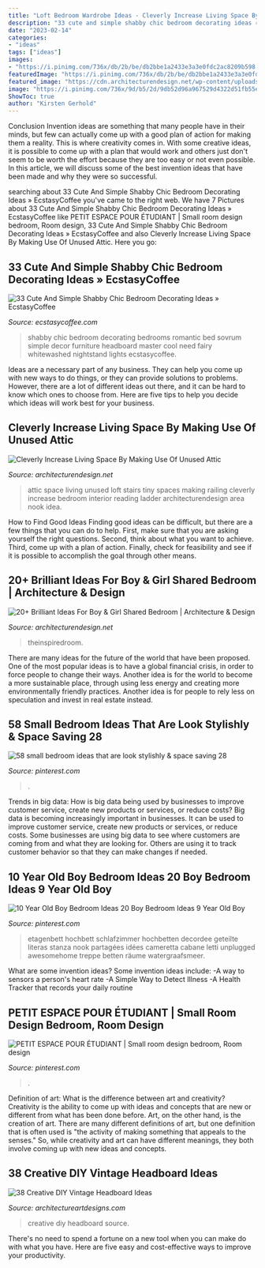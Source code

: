 ```yaml
---
title: "Loft Bedroom Wardrobe Ideas - Cleverly Increase Living Space By Making Use Of Unused Attic"
description: "33 cute and simple shabby chic bedroom decorating ideas » ecstasycoffee"
date: "2023-02-14"
categories:
- "ideas"
tags: ["ideas"]
images:
- "https://i.pinimg.com/736x/db/2b/be/db2bbe1a2433e3a3e0fdc2ac8209b598.jpg"
featuredImage: "https://i.pinimg.com/736x/db/2b/be/db2bbe1a2433e3a3e0fdc2ac8209b598.jpg"
featured_image: "https://cdn.architecturendesign.net/wp-content/uploads/2015/05/AD-Shared-Bedroom-Boy-Girl-11.jpg"
image: "https://i.pinimg.com/736x/9d/b5/2d/9db52d96a967529d4322d51fb55efd71.jpg"
ShowToc: true
author: "Kirsten Gerhold"
---
```



Conclusion
Invention ideas are something that many people have in their minds, but few can actually come up with a good plan of action for making them a reality. This is where creativity comes in. With some creative ideas, it is possible to come up with a plan that would work and others just don't seem to be worth the effort because they are too easy or not even possible. In this article, we will discuss some of the best invention ideas that have been made and why they were so successful.

	

		
searching about 33 Cute And Simple Shabby Chic Bedroom Decorating Ideas » EcstasyCoffee you've came to the right web. We have 7 Pictures about 33 Cute And Simple Shabby Chic Bedroom Decorating Ideas » EcstasyCoffee like PETIT ESPACE POUR ÉTUDIANT | Small room design bedroom, Room design, 33 Cute And Simple Shabby Chic Bedroom Decorating Ideas » EcstasyCoffee and also Cleverly Increase Living Space By Making Use Of Unused Attic. Here you go:
		
    
## 33 Cute And Simple Shabby Chic Bedroom Decorating Ideas » EcstasyCoffee

<img loading=lazy src="https://i2.wp.com/www.ecstasycoffee.com/wp-content/uploads/2016/08/Romantic-Shabby-Chic-Bedroom-With-Fairy-Lights-Over-Headboard-And-Whitewashed-Nightstand.jpg" onerror="this.onerror=null;this.src='https://tse2.mm.bing.net/th?id=OIP.gZc-dYGaaEyKx_GjX-qc_gHaLP&amp;pid=15.1';" alt="33 Cute And Simple Shabby Chic Bedroom Decorating Ideas » EcstasyCoffee">

_Source: ecstasycoffee.com_

>shabby chic bedroom decorating bedrooms romantic bed sovrum simple decor furniture headboard master cool need fairy whitewashed nightstand lights ecstasycoffee. 

	

Ideas are a necessary part of any business. They can help you come up with new ways to do things, or they can provide solutions to problems. However, there are a lot of different ideas out there, and it can be hard to know which ones to choose from. Here are five tips to help you decide which ideas will work best for your business.

    
## Cleverly Increase Living Space By Making Use Of Unused Attic

<img loading=lazy src="http://cdn.architecturendesign.net/wp-content/uploads/2015/12/AD-Attic-Living-Space-Design-19.jpg" onerror="this.onerror=null;this.src='https://tse2.mm.bing.net/th?id=OIP.uFU7mKTH0Udx7MIJ_xvSzgHaLH&amp;pid=15.1';" alt="Cleverly Increase Living Space By Making Use Of Unused Attic">

_Source: architecturendesign.net_

>attic space living unused loft stairs tiny spaces making railing cleverly increase bedroom interior reading ladder architecturendesign area nook idea. 

	

How to Find Good Ideas
Finding good ideas can be difficult, but there are a few things that you can do to help. First, make sure that you are asking yourself the right questions. Second, think about what you want to achieve. Third, come up with a plan of action. Finally, check for feasibility and see if it is possible to accomplish the goal through other means.

    
## 20+ Brilliant Ideas For Boy &amp; Girl Shared Bedroom | Architecture &amp; Design

<img loading=lazy src="https://cdn.architecturendesign.net/wp-content/uploads/2015/05/AD-Shared-Bedroom-Boy-Girl-11.jpg" onerror="this.onerror=null;this.src='https://tse2.mm.bing.net/th?id=OIP.M9NgNSClFaWhnGIqWUev_AHaJ4&amp;pid=15.1';" alt="20+ Brilliant Ideas For Boy &amp; Girl Shared Bedroom | Architecture &amp; Design">

_Source: architecturendesign.net_

>theinspiredroom. 

	

There are many ideas for the future of the world that have been proposed. One of the most popular ideas is to have a global financial crisis, in order to force people to change their ways. Another idea is for the world to become a more sustainable place, through using less energy and creating more environmentally friendly practices. Another idea is for people to rely less on speculation and invest in real estate instead.

    
## 58 Small Bedroom Ideas That Are Look Stylishly &amp; Space Saving 28

<img loading=lazy src="https://i.pinimg.com/736x/9d/b5/2d/9db52d96a967529d4322d51fb55efd71.jpg" onerror="this.onerror=null;this.src='https://tse3.mm.bing.net/th?id=OIP.Aatkpt9E3Pw_ONuj9bqJcgHaJ3&amp;pid=15.1';" alt="58 small bedroom ideas that are look stylishly &amp; space saving 28">

_Source: pinterest.com_

>. 

	

Trends in big data: How is big data being used by businesses to improve customer service, create new products or services, or reduce costs?
Big data is becoming increasingly important in businesses. It can be used to improve customer service, create new products or services, or reduce costs. Some businesses are using big data to see where customers are coming from and what they are looking for. Others are using it to track customer behavior so that they can make changes if needed.

    
## 10 Year Old Boy Bedroom Ideas 20 Boy Bedroom Ideas 9 Year Old Boy

<img loading=lazy src="https://i.pinimg.com/736x/e3/20/50/e320504ade90e1b85de210eca1e6f310.jpg" onerror="this.onerror=null;this.src='https://tse1.mm.bing.net/th?id=OIP.JOmaKFt8ANf1A-7dzRJwngHaJ4&amp;pid=15.1';" alt="10 Year Old Boy Bedroom Ideas 20 Boy Bedroom Ideas 9 Year Old Boy">

_Source: pinterest.com_

>etagenbett hochbett schlafzimmer hochbetten decordee geteilte literas stanza nook partagées idées cameretta cabane letti unplugged awesomehome treppe betten räume watergraafsmeer. 

	

What are some invention ideas?
Some invention ideas include:
-A way to sensors a person's heart rate 
-A Simple Way to Detect Illness 
-A Health Tracker that records your daily routine

    
## PETIT ESPACE POUR ÉTUDIANT | Small Room Design Bedroom, Room Design

<img loading=lazy src="https://i.pinimg.com/736x/db/2b/be/db2bbe1a2433e3a3e0fdc2ac8209b598.jpg" onerror="this.onerror=null;this.src='https://tse1.mm.bing.net/th?id=OIP.RBQPAJmW4_ZXWjdnoWYalAHaJ3&amp;pid=15.1';" alt="PETIT ESPACE POUR ÉTUDIANT | Small room design bedroom, Room design">

_Source: pinterest.com_

>. 

	

Definition of art: What is the difference between art and creativity?
Creativity is the ability to come up with ideas and concepts that are new or different from what has been done before. Art, on the other hand, is the creation of art. There are many different definitions of art, but one definition that is often used is "the activity of making something that appeals to the senses." So, while creativity and art can have different meanings, they both involve coming up with new ideas and concepts.

    
## 38 Creative DIY Vintage Headboard Ideas

<img loading=lazy src="https://www.architectureartdesigns.com/wp-content/uploads/2013/09/14.jpg" onerror="this.onerror=null;this.src='https://tse4.mm.bing.net/th?id=OIP.XDkjkD-382ExQ6yTODDYWwHaJ4&amp;pid=15.1';" alt="38 Creative DIY Vintage Headboard Ideas">

_Source: architectureartdesigns.com_

>creative diy headboard source. 

	

There's no need to spend a fortune on a new tool when you can make do with what you have. Here are five easy and cost-effective ways to improve your productivity.

